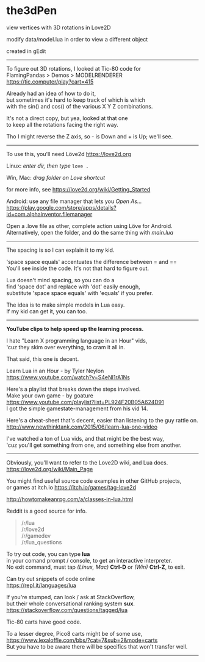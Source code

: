 # the3dPen
view vertices with 3D rotations in Love2D

modify  data/model.lua  in order to view a different object

created in gEdit

---

To figure out 3D rotations, I looked at Tic-80 code for  
FlamingPandas > Demos > MODELRENDERER  
https://tic.computer/play?cart=415

Already had an idea of how to do it,  
but sometimes it's hard to keep track of which is which  
with the sin() and cos() of the various X Y Z combinations.  

It's not a direct copy, but yea, looked at that one  
to keep all the rotations facing the right way.

Tho I might reverse the Z axis, so - is Down and + is Up;  we'll see.

---
To use this, you'll need Löve2d
https://love2d.org

Linux: *enter dir, then type*
`love .`

Win, Mac:  *drag folder on Love shortcut*

for more info, see https://love2d.org/wiki/Getting_Started

Android:  use any file manager that lets you *Open As...*  
https://play.google.com/store/apps/details?id=com.alphainventor.filemanager

Open a .love file as other, complete action using Löve for Android.  
Alternatively, open the folder, and do the same thing with *main.lua*

---
The spacing is so I can explain it to my kid.

'space space equals' accentuates the difference between = and ==  
You'll see inside the code.  It's not that hard to figure out.

Lua doesn't mind spacing, so you can do a  
find 'space dot' and replace with 'dot' easily enough,  
substitute 'space space equals' with 'equals' if you prefer.

The idea is to make simple models in Lua easy.  
If my kid can get it, you can too.

---
**YouTube clips to help speed up the learning process.**

I hate "Learn X programming language in an Hour" vids,  
'cuz they skim over everything, to cram it all in.

That said, this one is decent.

Learn Lua in an Hour - by Tyler Neylon  
https://www.youtube.com/watch?v=S4eNl1rA1Ns


Here's a playlist that breaks down the steps involved.  
Make your own game - by goature  
https://www.youtube.com/playlist?list=PL924F20B05A624D91  
I got the simple gamestate-management from his vid 14.


Here's a cheat-sheet that's decent, easier than listening to the guy rattle on.  
http://www.newthinktank.com/2015/06/learn-lua-one-video

I've watched a ton of Lua vids, and that might be the best way,  
'cuz you'll get something from one, and something else from another.

---
Obviously, you'll want to refer to the Love2D wiki, and Lua docs.  
https://love2d.org/wiki/Main_Page

You might find useful source code examples in other GitHub projects,  
or games at itch.io  https://itch.io/games/tag-love2d

http://howtomakeanrpg.com/a/classes-in-lua.html

Reddit is a good source for info.  
> /r/lua  
> /r/love2d  
> /r/gamedev  
> /r/lua_questions

To try out code, you can type **lua**  
in your comand prompt / console, to get an interactive interpreter.  
No exit command, must tap *(Linux, Mac)* **Ctrl-D** or *(Win)* **Ctrl-Z**, to exit.

Can try out snippets of code online  
https://repl.it/languages/lua

If you're stumped, can look / ask at StackOverflow,  
but their whole conversational ranking system **sux**.  
https://stackoverflow.com/questions/tagged/lua

Tic-80 carts have good code.

To a lesser degree, Pico8 carts might be of some use,  
https://www.lexaloffle.com/bbs/?cat=7&sub=2&mode=carts  
But you have to be aware there will be specifics that won't transfer well.

---
